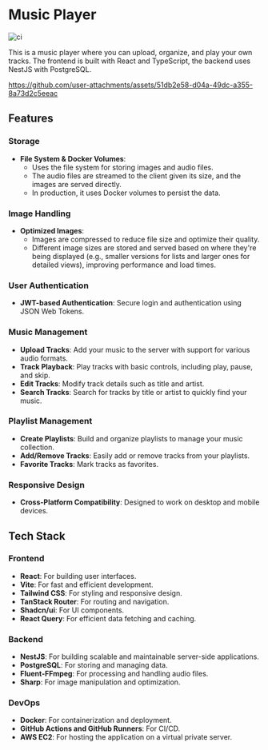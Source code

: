 # Music Player

![ci](https://github.com/LucasCoppola/music-player/actions/workflows/ci.yml/badge.svg)

This is a music player where you can upload, organize, and play your own tracks.
The frontend is built with React and TypeScript, the backend uses NestJS with PostgreSQL.

https://github.com/user-attachments/assets/51db2e58-d04a-49dc-a355-8a73d2c5eeac

## Features

### Storage

- **File System & Docker Volumes**:
  - Uses the file system for storing images and audio files.
  - The audio files are streamed to the client given its size, and the images are served directly.
  - In production, it uses Docker volumes to persist the data.

### Image Handling

- **Optimized Images**:
  - Images are compressed to reduce file size and optimize their quality.
  - Different image sizes are stored and served based on where they're being displayed (e.g., smaller
    versions for lists and larger ones for detailed views), improving performance and load times.

### User Authentication

- **JWT-based Authentication**: Secure login and authentication using JSON Web Tokens.

### Music Management

- **Upload Tracks**: Add your music to the server with support for various audio formats.
- **Track Playback**: Play tracks with basic controls, including play, pause, and skip.
- **Edit Tracks**: Modify track details such as title and artist.
- **Search Tracks**: Search for tracks by title or artist to quickly find your music.

### Playlist Management

- **Create Playlists**: Build and organize playlists to manage your music collection.
- **Add/Remove Tracks**: Easily add or remove tracks from your playlists.
- **Favorite Tracks**: Mark tracks as favorites.

### Responsive Design

- **Cross-Platform Compatibility**: Designed to work on desktop and mobile devices.

## Tech Stack

### Frontend

- **React**: For building user interfaces.
- **Vite**: For fast and efficient development.
- **Tailwind CSS**: For styling and responsive design.
- **TanStack Router**: For routing and navigation.
- **Shadcn/ui**: For UI components.
- **React Query**: For efficient data fetching and caching.

### Backend

- **NestJS**: For building scalable and maintainable server-side applications.
- **PostgreSQL**: For storing and managing data.
- **Fluent-FFmpeg**: For processing and handling audio files.
- **Sharp**: For image manipulation and optimization.

### DevOps

- **Docker**: For containerization and deployment.
- **GitHub Actions and GitHub Runners**: For CI/CD.
- **AWS EC2**: For hosting the application on a virtual private server.
